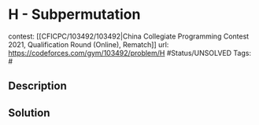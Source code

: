 # H - Subpermutation

contest: [[CFICPC/103492/103492|China Collegiate Programming Contest 2021, Qualification Round (Online), Rematch]]
url: https://codeforces.com/gym/103492/problem/H
#Status/UNSOLVED
Tags: #

## Description

## Solution

